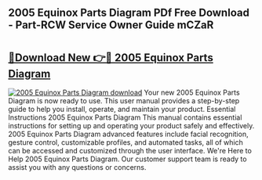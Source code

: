 ## 2005 Equinox Parts Diagram PDf Free Download - Part-RCW Service Owner Guide mCZaR

# <h2><a href="http://dfn09d.blite.top/?on=2005+Equinox+Parts+Diagram">🔗Download New 👉🔴 2005 Equinox Parts Diagram</a></h2>

[![2005 Equinox Parts Diagram download](https://i.imgur.com/lujVjoI.png)](http://dfn09d.blite.top/?on=2005+Equinox+Parts+Diagram)
Your new 2005 Equinox Parts Diagram is now ready to use. This user manual provides a step-by-step guide to help you install, operate, and maintain your product. Essential Instructions 2005 Equinox Parts Diagram This manual contains essential instructions for setting up and operating your product safely and effectively. 2005 Equinox Parts Diagram advanced features include facial recognition, gesture control, customizable profiles, and automated tasks, all of which can be accessed and customized through the user interface. We're Here to Help 2005 Equinox Parts Diagram. Our customer support team is ready to assist you with any questions or concerns.
